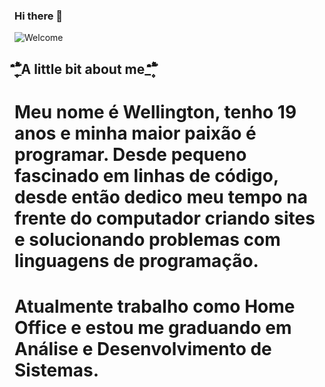 ### Hi there 👋

![Welcome](https://github.com/Dev-Well/Dev-Well/blob/main/gif_menu.gif.gif)

## _۪۪ۗۗۖ۫۫̉̑̐A little bit about me_۪۪ۗۗۖ۫۫̉̑̐
# Meu nome é Wellington, tenho 19 anos e minha maior paixão é programar. Desde pequeno fascinado em linhas de código, desde então dedico meu tempo na frente do computador criando sites e solucionando problemas com linguagens de programação.
# Atualmente trabalho como Home Office e estou me graduando em Análise e Desenvolvimento de Sistemas.
<!--
**Dev-Well/Dev-Well** is a ✨ _special_ ✨ repository because its `README.md` (this file) appears on your GitHub profile.

Here are some ideas to get you started:

- 🔭 I’m currently working on ...
- 🌱 I’m currently learning ...
- 👯 I’m looking to collaborate on ...
- 🤔 I’m looking for help with ...
- 💬 Ask me about ...
- 📫 How to reach me: ...
- 😄 Pronouns: ...
- ⚡ Fun fact: ...
-->
